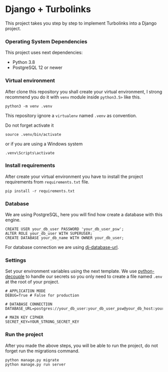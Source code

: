 # Django + Turbolinks

This project takes you step by step to implement Turbolinks into a Django project.

### Operating System Dependencies

This project uses next dependencies:

- Python 3.8
- PostgreSQL 12 or newer

### Virtual environment

After clone this repository you shall create your virtual environment, I strong recommend you do it with `venv` module inside `python3.5>` like this.

```
python3 -m venv .venv
```

This repository ignore a `virtualenv` named `.venv` as convention.

Do not forget activate it

```
source .venv/bin/activate
```

or if you are using a Windows system

```
.venv\Scripts\activate
```

### Install requirements

After create your virtual environment you have to install the project requirements from `requirements.txt` file.

```
pip install -r requirements.txt
```

### Database

We are using PostgreSQL, here you will find how create a database with this engine.

```
CREATE USER your_db_user PASSWORD 'your_db_user_psw';
ALTER ROLE your_db_user WITH SUPERUSER;
CREATE DATABASE your_db_name WITH OWNER your_db_user;
```

For database connection we are using [dj-database-url](https://pypi.org/project/dj-database-url/).

### Settings

Set your environment variables using the next template. We use [python-decouple](https://pypi.org/project/python-decouple/) to handle our secrets so you only need to create a file named `.env` at the root of your project.

```
# APPLICATION MODE
DEBUG=True # False for production

# DATABASE CONNECTION
DATABASE_URL=postgres://your_db_user:your_db_user_psw@your_db_host:your_db_host_port/your_db_name

# MAIN KEY CIPHER
SECRET_KEY=YOUR_STRONG_SECRET_KEY
```


### Run the project

After you made the above steps, you will be able to run the project, do not forget run the migrations command.

```
python manage.py migrate
python manage.py run server
```
